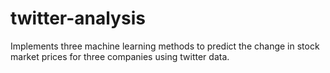# twitter-analysis
Implements three machine learning methods to predict the change in stock market prices for three companies using twitter data.
